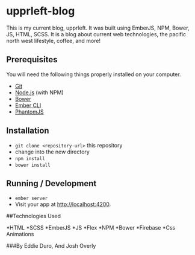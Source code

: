 # upprleft-blog

This is my current blog, upprleft. It was built using EmberJS, NPM, Bower, JS, HTML, SCSS. It is a blog about current web technologies, the pacific north west lifestyle, coffee, and more! 

## Prerequisites

You will need the following things properly installed on your computer.

* [Git](http://git-scm.com/)
* [Node.js](http://nodejs.org/) (with NPM)
* [Bower](http://bower.io/)
* [Ember CLI](http://ember-cli.com/)
* [PhantomJS](http://phantomjs.org/)

## Installation

* `git clone <repository-url>` this repository
* change into the new directory
* `npm install`
* `bower install`


## Running / Development

* `ember server`
* Visit your app at [http://localhost:4200](http://localhost:4200).

##Technologies Used

*HTML
*SCSS
*EmberJS
*JS
*Flex
*NPM
*Bower
*Firebase
*Css Animations

###By Eddie Duro, And Josh Overly

